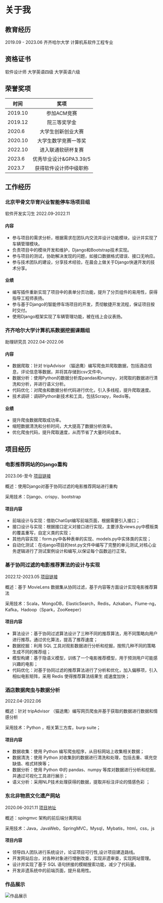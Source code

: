 # 关于我

## 教育经历

2019.09 - 2023.06 齐齐哈尔大学 计算机系软件工程专业

## 资格证书

软件设计师 大学英语四级 大学英语六级

## 荣誉奖项

时间|奖项
---|:--:
2019.10|参加ACM竞赛
2019.12|院三等奖学金
2020.6|大学生创新创业大赛
2020.10|大学生数学竞赛一等奖
2022.10|进入联通软研杯复赛
2023.6|优秀毕业设计&GPA3.39/5
2023.7|获得软件设计师中级职称

## 工作经历

### **北京甲骨文华育兴业智能停车场项目组**

软件开发实习生 2022.09-2022.11

#### 内容

- 参与项目的需求分析，根据需求在团队内交流并设计功能模块，设计并实现了车辆管理模块。
- 负责项目中的模块开发和维护，Django和Bootstrap技术实现。
- 参与项目的测试，协助解决发现的问题，如接口数据格式错误、接口无响应。
- 参与技术团队的建设，分享技术经验，在晨会上做关于Django快速开发的技术分享。

#### 业绩

- 编写插件重新实现了项目中的表单分页功能，提升了分页组件的易用性，获得指导工程师表扬。
- 参与基于Django的智能停车场项目的开发，贯彻敏捷开发流程，保证项目按时交付。
- 使用Django框架实现了车辆管理功能，被在线上会议表扬。

### **齐齐哈尔大学计算机系数据挖掘课题组**

助理研究员 2022.04-2022.06

#### 内容

- 数据爬取：针对 tripAdvisor （猫途鹰）编写爬虫并爬取数据，包括酒店信息，评论信息等数据，并将其存储到csv文件中。
- 数据分析：使用Python的数据分析库pandas和numpy，对爬取的数据进行清洗和分析，并进行语义分析。
- 代码优化：对爬虫和数据分析代码进行优化，引入多线程，提升爬取速度。
- 技术调研：调研Python新技术和工具，包括Scrapy，Redis等。

#### 业绩

- 提升爬虫数据爬取成功率。
- 缩短数据清洗和分析时间，大大提高了数据分析效率。
- 优化爬虫代码，提升爬取速度，从而节省了大量时间成本。

## 项目经历

### **电影推荐网站的Django重构**

2023.06-至今
[项目链接](https://github.com/jagger235711/MovieRecommedationWeb)

概述：使用Django对基于协同过滤的电影推荐网站进行重构

采用技术：Django、crispy、bootstrap

#### 项目内容

- 前端设计与实现：借助ChatGpt编写前端页面，根据需要引入接口；
- 接口设计与实现：根据接口定义对接口进行实现，主要涉及views.py中模板类的覆盖重写，自定义类的实现；
- 其他内容实现：form.py中各种表单的实现、models.py中实体类的实现；
- 自动化测试：在django项目的test.py文件中编写了完整的单元测试,对核心业务逻辑进行了测试案例设计和编写,以保证每个函数运行正常。

### **基于协同过滤的电影推荐算法的设计与实现**

2022.12-2023.05
[项目链接](https://github.com/jagger235711/MovieRecommendSystem)

概述：基于 MovieLens 数据集从协同过滤，基于内容等方面设计实现电影推荐算法

采用技术：Scala，MongoDB，ElasticSearch，Redis，Azkaban，Flume-ng，Kafka，Hadoop（Spark，ZooKeeper）

#### 项目内容

- 算法设计：基于协同过滤算法设计了三种不同的推荐算法，用不同策略向用户进行推荐。通过优化算法，提高了推荐速度；
- 数据挖掘：利用 SQL 工具对观影数据进行分析和挖掘，按照几种不同的策略生成不同的推荐组；
- 模型构建：基于隐语义模型，训练了一个电影推荐模型，用于预测用户可能感兴趣的电影；
- 代码优化：对基于协同过滤的推荐算法进行了分析和优化，加入偏移项，引入相似电影矩阵，采用 Redis 使得推荐算法结果生
成速度加快；

### **酒店数据爬虫与数据分析**

2022.04-2022.06

概述：针对 tripAdvisor （猫途鹰）编写网页爬虫并基于获取的数据进行数据和情感分析

采用技术：Python ，相关第三方库，burp suite；

#### 项目内容

- 数据收集：使用 Python 编写爬虫程序，从目标网站上收集相关数据；
- 数据清洗：使用 Python 对收集到的数据进行清洗和处理，包括去重、填充空缺值、格式转换等；
- 数据分析：使用 Python 中的 pandas、numpy 等库对数据进行分析和挖掘，并通过可视化工具进行展示；
- 语义分析：采用NLP技术处理获得的数据，提取并标注评论的情感色彩 ；

### **东北非物质文化遗产网站**

2020.06-2021.11
[项目地址](https://github.com/jagger235711/FY)

概述：spingmvc 架构的前后端分离网站

采用技术：Java，JavaWeb，SpringMVC，Mysql，Mybatis，html，css，js

#### 项目内容

- 领导四人团队进行系统设计，论证项目可行性,设计项目建造路线。
- 开发网站后台，对各种对象进行增删改查，实现非遗审查，实现网站管理。
- 设计并实现了基于 SQL 语句拼接的模糊搜索功能，减少了代码量。
- 开发非遗系统中的前端页面，提升易用性。

### 作品展示

<p style="text-align:center;">

![作品展示](https://cdn.jsdelivr.net/gh/jagger235711/coooool/img/20231105212747.png)

</p>
